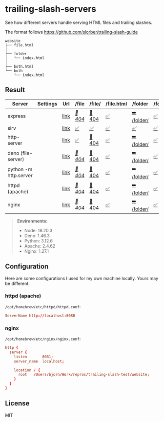 # trailing-slash-servers

See how different servers handle serving HTML files and trailing slashes.

The format follows https://github.com/slorber/trailing-slash-guide

```
website
├── file.html
│
├── folder
│   └── index.html
│
├── both.html
└── both
    └── index.html
```

## Result

| Server                | Settings | Url                           | /file                                  | /file/                                | /file.html                            | /folder                                     | /folder/                            | /folder/index.html                            | /both                                     | /both/                              | /both.html                            | /both/index.html                            |
| --------------------- | -------- | ----------------------------- | -------------------------------------- | ------------------------------------- | ------------------------------------- | ------------------------------------------- | ----------------------------------- | --------------------------------------------- | ----------------------------------------- | ----------------------------------- | ------------------------------------- | ------------------------------------------- |
| express               |          | [link](http://localhost:3001) | _[💢 404](http://localhost:3001/file)_ | [💢 404](http://localhost:3001/file/) | [✅](http://localhost:3001/file.html) | [➡️ /folder/](http://localhost:3001/folder) | [✅](http://localhost:3001/folder/) | [✅](http://localhost:3001/folder/index.html) | _[➡️ /both/](http://localhost:3001/both)_ | [✅](http://localhost:3001/both/)   | [✅](http://localhost:3001/both.html) | [✅](http://localhost:3001/both/index.html) |
| sirv                  |          | [link](http://localhost:3002) | [✅](http://localhost:3002/file)       | _[✅](http://localhost:3002/file/)_   | [✅](http://localhost:3002/file.html) | _[✅](http://localhost:3002/folder)_        | [✅](http://localhost:3002/folder/) | [✅](http://localhost:3002/folder/index.html) | [✅](http://localhost:3002/both)          | _[✅](http://localhost:3002/both/)_ | [✅](http://localhost:3002/both.html) | [✅](http://localhost:3002/both/index.html) |
| http-server           |          | [link](http://localhost:3003) | [✅](http://localhost:3003/file)       | [💢 404](http://localhost:3003/file/) | [✅](http://localhost:3003/file.html) | [➡️ /folder/](http://localhost:3003/folder) | [✅](http://localhost:3003/folder/) | [✅](http://localhost:3003/folder/index.html) | _[✅](http://localhost:3003/both)_        | [✅](http://localhost:3003/both/)   | [✅](http://localhost:3003/both.html) | [✅](http://localhost:3003/both/index.html) |
| deno (file-server)    |          | [link](http://localhost:3004) | _[💢 404](http://localhost:3004/file)_ | [💢 404](http://localhost:3004/file/) | [✅](http://localhost:3004/file.html) | [➡️ /folder/](http://localhost:3004/folder) | [✅](http://localhost:3004/folder/) | [✅](http://localhost:3004/folder/index.html) | _[✅](http://localhost:3004/both)_        | [✅](http://localhost:3004/both/)   | [✅](http://localhost:3004/both.html) | [✅](http://localhost:3004/both/index.html) |
| python -m http.server |          | [link](http://localhost:3005) | _[💢 404](http://localhost:3005/file)_ | [💢 404](http://localhost:3005/file/) | [✅](http://localhost:3005/file.html) | [➡️ /folder/](http://localhost:3005/folder) | [✅](http://localhost:3005/folder/) | [✅](http://localhost:3005/folder/index.html) | _[➡️ /both/](http://localhost:3005/both)_ | [✅](http://localhost:3005/both/)   | [✅](http://localhost:3005/both.html) | [✅](http://localhost:3005/both/index.html) |
| httpd (apache)        |          | [link](http://localhost:8080) | _[💢 404](http://localhost:8080/file)_ | [💢 404](http://localhost:8080/file/) | [✅](http://localhost:8080/file.html) | [➡️ /folder/](http://localhost:8080/folder) | [✅](http://localhost:8080/folder/) | [✅](http://localhost:8080/folder/index.html) | _[➡️ /both/](http://localhost:8080/both)_ | [✅](http://localhost:8080/both/)   | [✅](http://localhost:8080/both.html) | [✅](http://localhost:8080/both/index.html) |
| nginx                 |          | [link](http://localhost:8081) | _[💢 404](http://localhost:8081/file)_ | [💢 404](http://localhost:8081/file/) | [✅](http://localhost:8081/file.html) | [➡️ /folder/](http://localhost:8081/folder) | [✅](http://localhost:8081/folder/) | [✅](http://localhost:8081/folder/index.html) | _[➡️ /both/](http://localhost:8081/both)_ | [✅](http://localhost:8081/both/)   | [✅](http://localhost:8081/both.html) | [✅](http://localhost:8081/both/index.html) |

> **Environments:**
>
> - Node: 18.20.3
> - Deno: 1.46.3
> - Python: 3.12.6
> - Apache: 2.4.62
> - Nginx: 1.27.1

## Configuration

Here are some configurations I used for my own machine locally. Yours may be different.

### httpd (apache)

`/opt/homebrew/etc/httpd/httpd.conf`:

```conf
ServerName http://localhost:8080
```

### nginx

`/opt/homebrew/etc/nginx/nginx.conf`:

```conf
http {
  server {
    listen       8081;
    server_name  localhost;

    location / {
      root   /Users/bjorn/Work/repros/trailing-slash-test/website;
    }
  }
}
```

## License

MIT
